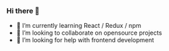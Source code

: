 ### Hi there 👋

- 🌱 I’m currently learning React / Redux / npm 
- 👯 I’m looking to collaborate on opensource projects
- 🤔 I’m looking for help with frontend development
